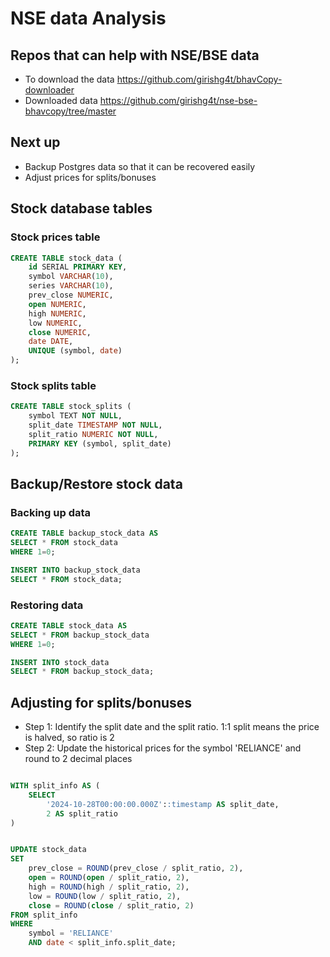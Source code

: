 # NSE data Analysis

## Repos that can help with NSE/BSE data

- To download the data <https://github.com/girishg4t/bhavCopy-downloader>
- Downloaded data <https://github.com/girishg4t/nse-bse-bhavcopy/tree/master>

## Next up

- Backup Postgres data so that it can be recovered easily
- Adjust prices for splits/bonuses

## Stock database tables

### Stock prices table

```sql
CREATE TABLE stock_data (
    id SERIAL PRIMARY KEY,  
    symbol VARCHAR(10),
    series VARCHAR(10),
    prev_close NUMERIC,
    open NUMERIC,
    high NUMERIC,
    low NUMERIC,
    close NUMERIC,
    date DATE,
    UNIQUE (symbol, date) 
);
```

### Stock splits table

```sql
CREATE TABLE stock_splits (
    symbol TEXT NOT NULL,
    split_date TIMESTAMP NOT NULL,
    split_ratio NUMERIC NOT NULL,
    PRIMARY KEY (symbol, split_date)
);
```

## Backup/Restore stock data

### Backing up data

```sql
CREATE TABLE backup_stock_data AS
SELECT * FROM stock_data
WHERE 1=0;

INSERT INTO backup_stock_data
SELECT * FROM stock_data;
```

### Restoring data

```sql
CREATE TABLE stock_data AS
SELECT * FROM backup_stock_data
WHERE 1=0;

INSERT INTO stock_data
SELECT * FROM backup_stock_data;
```

## Adjusting for splits/bonuses

- Step 1: Identify the split date and the split ratio. 1:1 split means the price
  is halved, so ratio is 2
- Step 2: Update the historical prices for the symbol 'RELIANCE' and round to 2
  decimal places

```sql

WITH split_info AS (
    SELECT 
        '2024-10-28T00:00:00.000Z'::timestamp AS split_date,
        2 AS split_ratio 
)


UPDATE stock_data
SET 
    prev_close = ROUND(prev_close / split_ratio, 2),
    open = ROUND(open / split_ratio, 2),
    high = ROUND(high / split_ratio, 2),
    low = ROUND(low / split_ratio, 2),
    close = ROUND(close / split_ratio, 2)
FROM split_info
WHERE 
    symbol = 'RELIANCE' 
    AND date < split_info.split_date;
```
